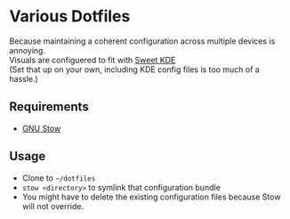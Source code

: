 # Various Dotfiles
Because maintaining a coherent configuration across multiple devices is annoying.  
Visuals are configuered to fit with [Sweet KDE](https://store.kde.org/p/1294174/)  
(Set that up on your own, including KDE config files is too much of a hassle.)
## Requirements
* [GNU Stow](https://www.gnu.org/software/stow/)
## Usage
* Clone to `~/dotfiles`
* `stow <directory>` to symlink that configuration bundle
* You might have to delete the existing configuration files because Stow will not override.
